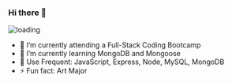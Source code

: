 ### Hi there 👋


![loading](https://user-images.githubusercontent.com/95456210/177907009-4d8170da-8932-400a-a56a-e8775fdfa8d5.gif)


- 🔭 I’m currently attending a Full-Stack Coding Bootcamp
- 🌱 I’m currently learning MongoDB and Mongoose
- :blossom:  Use Frequent: JavaScript, Express, Node, MySQL, MongoDB
- ⚡ Fun fact: Art Major


 
